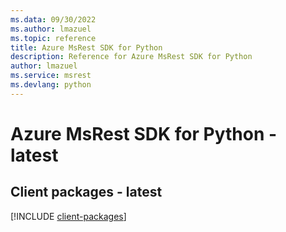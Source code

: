 ```yaml
---
ms.data: 09/30/2022
ms.author: lmazuel
ms.topic: reference
title: Azure MsRest SDK for Python
description: Reference for Azure MsRest SDK for Python
author: lmazuel
ms.service: msrest
ms.devlang: python
---
```

# Azure MsRest SDK for Python - latest

## Client packages - latest
[!INCLUDE [client-packages](msrest-client-index.md)]